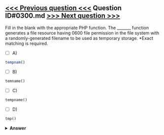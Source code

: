 [<<< Previous question <<<](0299.md)   Question ID#0300.md   [>>> Next question >>>](0301.md)
---

Fill in the blank with the appropriate PHP function. The _______ function generates a file resource having 0600 file permission in the file system with a randomly-generated filename to be used as temporary storage. *Exact matching is required.

- [ ] A)
```php
tempnam()
```

- [ ] B)
```php
temname()
```

- [ ] C)
```php
tempname()
```

- [ ] D)
```php
tmp()
```


<details><summary><b>Answer</b></summary>
<p>
  Answer: <strong>A</strong>
</p>
</details>

